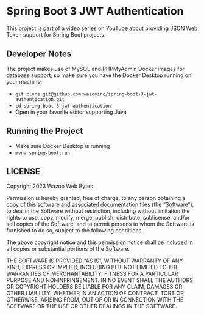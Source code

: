 # Spring Boot 3 JWT Authentication

This project is part of a video series on YouTube about providing JSON Web Token
support for Spring Boot projects.

## Developer Notes

The project makes use of MySQL and PHPMyAdmin Docker images for database support,
so make sure you have the Docker Desktop running on your machine.

- `git clone git@github.com:wazooinc/spring-boot-3-jwt-authentication.git`
- `cd spring-boot-3-jwt-authentication`
- Open in your favorite editor supporting Java

## Running the Project

- Make sure Docker Desktop is running
- `mvnw spring-boot:run`

## LICENSE

Copyright 2023 Wazoo Web Bytes

Permission is hereby granted, free of charge, to any person obtaining a copy of this software and associated documentation files (the “Software”),
to deal in the Software without restriction, including without limitation the rights to use, copy, modify, merge, publish, distribute, sublicense,
and/or sell copies of the Software, and to permit persons to whom the Software is furnished to do so, subject to the following conditions:

The above copyright notice and this permission notice shall be included in all copies or substantial portions of the Software.

THE SOFTWARE IS PROVIDED “AS IS”, WITHOUT WARRANTY OF ANY KIND, EXPRESS OR IMPLIED, INCLUDING BUT NOT LIMITED TO THE WARRANTIES OF MERCHANTABILITY,
FITNESS FOR A PARTICULAR PURPOSE AND NONINFRINGEMENT. IN NO EVENT SHALL THE AUTHORS OR COPYRIGHT HOLDERS BE LIABLE FOR ANY CLAIM, DAMAGES OR OTHER
LIABILITY, WHETHER IN AN ACTION OF CONTRACT, TORT OR OTHERWISE, ARISING FROM, OUT OF OR IN CONNECTION WITH THE SOFTWARE OR THE USE OR OTHER DEALINGS
IN THE SOFTWARE.

